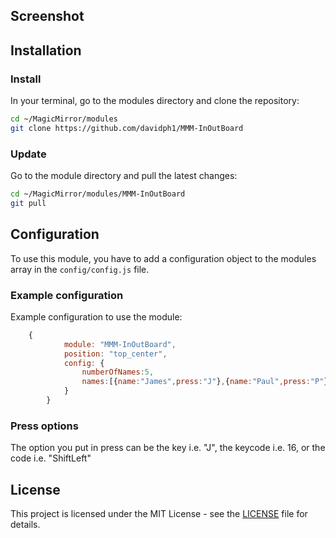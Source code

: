 ## Screenshot

## Installation

### Install

In your terminal, go to the modules directory and clone the repository:

```bash
cd ~/MagicMirror/modules
git clone https://github.com/davidph1/MMM-InOutBoard
```

### Update

Go to the module directory and pull the latest changes:

```bash
cd ~/MagicMirror/modules/MMM-InOutBoard
git pull
```

## Configuration

To use this module, you have to add a configuration object to the modules array in the `config/config.js` file.

### Example configuration

Example configuration to use the module:

```js
    {
			module: "MMM-InOutBoard",
			position: "top_center",
			config: {
				numberOfNames:5,
				names:[{name:"James",press:"J"},{name:"Paul",press:"P"},{name:"David",press:"D"},{name:"Chris",press:"C"},{name:"Nigel",press:"N"}]
			}
		}
```

### Press options

The option you put in press can be the key i.e. "J", the keycode i.e. 16, or the code i.e. "ShiftLeft"

## License

This project is licensed under the MIT License - see the [LICENSE](LICENSE.md) file for details.
